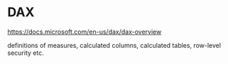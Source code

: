 # DAX

https://docs.microsoft.com/en-us/dax/dax-overview

definitions of measures, calculated columns, calculated tables, row-level security etc.

